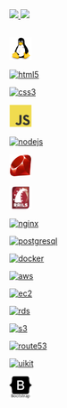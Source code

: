 <div align="left">
  <a href="https://github.com/anuraghazra/github-readme-stats">
    <img height="150" src="https://github-readme-stats.vercel.app/api?username=takaya8522&count_private=true&show_icons=true&theme=algolia" />
  </a>

  <a href="https://github.com/anuraghazra/github-readme-stats">
    <img height="150" src="https://github-readme-stats.vercel.app/api/top-langs/?username=takaya8522&layout=compact&theme=algolia" />
  </a>
</div>

<br>

<p align="left">
  <a href="https://www.linux.org/" target="_blank"> <img src="https://raw.githubusercontent.com/devicons/devicon/master/icons/linux/linux-original.svg" alt="linux" width="40" height="40"/> </a> 

  <a href="https://www.w3.org/html/" target="_blank"> <img src="https://api.iconify.design/vscode-icons/file-type-html.svg" alt="html5" width="40" height="40"/> </a> 

  <a href="https://www.w3schools.com/css/" target="_blank"> <img src="https://api.iconify.design/vscode-icons/file-type-css.svg" alt="css3" width="40" height="40"/> </a> 

  <a href="https://developer.mozilla.org/en-US/docs/Web/JavaScript" target="_blank"> <img src="https://raw.githubusercontent.com/devicons/devicon/master/icons/javascript/javascript-original.svg" alt="javascript" width="40" height="40"/> </a> 

  <a href="https://nodejs.org" target="_blank"> <img src="https://api.iconify.design/vscode-icons/file-type-node.svg" alt="nodejs" width="40" height="40"/> </a> 

  <a href="https://www.ruby-lang.org/en/" target="_blank"> <img src="https://raw.githubusercontent.com/devicons/devicon/master/icons/ruby/ruby-original.svg" alt="ruby" width="40" height="40"/> </a> 

  <a href="https://rubyonrails.org" target="_blank"> <img src="https://raw.githubusercontent.com/devicons/devicon/master/icons/rails/rails-original-wordmark.svg" alt="rails" width="40" height="40"/> </a> 

  <a href="https://www.nginx.com" target="_blank"> <img src="https://api.iconify.design/vscode-icons/file-type-nginx.svg" alt="nginx" width="40" height="40"/> </a> 

  <a href="https://www.postgresql.org" target="_blank"> <img src="https://api.iconify.design/logos/postgresql.svg" alt="postgresql" width="40" height="40"/> </a> 
  
  <a href="https://www.docker.com" target="_blank"> <img src="https://api.iconify.design/vscode-icons/file-type-docker2.svg" alt="docker" width="50" height="50"/>

  <a href="https://aws.amazon.com" target="_blank"> <img src="https://api.iconify.design/logos/aws.svg" alt="aws" width="40" height="40"/>
  
  <a href="https://aws.amazon.com" target="_blank"> <img src="https://api.iconify.design/logos/aws-ec2.svg" alt="ec2" width="40" height="40"/>
  
  <a href="https://aws.amazon.com" target="_blank"> <img src="https://api.iconify.design/logos/aws-rds.svg" alt="rds" width="40" height="40"/>

  <a href="https://aws.amazon.com" target="_blank"> <img src="https://api.iconify.design/logos/aws-s3.svg" alt="s3" width="40" height="40"/>
  
  <a href="https://aws.amazon.com" target="_blank"> <img src="https://api.iconify.design/logos/aws-route53.svg" alt="route53" width="40" height="40"/>

  <a href="https://getuikit.com" target="_blank"> <img src="https://api.iconify.design/logos/uikit.svg" alt="uikit" width="40" height="40"/>

  <a href="https://getbootstrap.com" target="_blank"> <img src="https://raw.githubusercontent.com/devicons/devicon/master/icons/bootstrap/bootstrap-plain-wordmark.svg" alt="bootstrap" width="40" height="40"/> </a> 
</p>